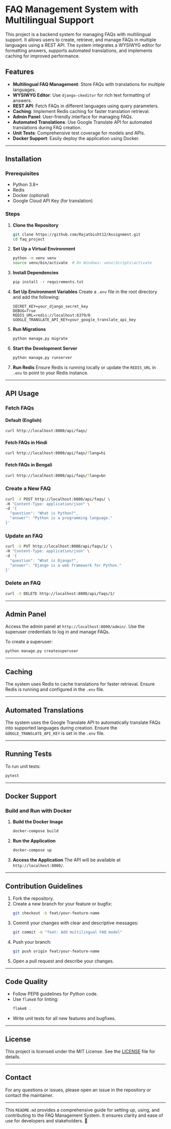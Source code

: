 # FAQ Management System with Multilingual Support

This project is a backend system for managing FAQs with multilingual support. It allows users to create, retrieve, and manage FAQs in multiple languages using a REST API. The system integrates a WYSIWYG editor for formatting answers, supports automated translations, and implements caching for improved performance.

## Features

- **Multilingual FAQ Management**: Store FAQs with translations for multiple languages.
- **WYSIWYG Editor**: Use `django-ckeditor` for rich text formatting of answers.
- **REST API**: Fetch FAQs in different languages using query parameters.
- **Caching**: Implement Redis caching for faster translation retrieval.
- **Admin Panel**: User-friendly interface for managing FAQs.
- **Automated Translations**: Use Google Translate API for automated translations during FAQ creation.
- **Unit Tests**: Comprehensive test coverage for models and APIs.
- **Docker Support**: Easily deploy the application using Docker.

---

## Installation

### Prerequisites

- Python 3.8+
- Redis
- Docker (optional)
- Google Cloud API Key (for translation)

### Steps

1. **Clone the Repository**
   ```bash
   git clone https://github.com/Rajatbisht12/Assignment.git
   cd faq_project
   ```

2. **Set Up a Virtual Environment**
   ```bash
   python -m venv venv
   source venv/bin/activate  # On Windows: venv\Scripts\activate
   ```

3. **Install Dependencies**
   ```bash
   pip install -r requirements.txt
   ```

4. **Set Up Environment Variables**
   Create a `.env` file in the root directory and add the following:
   ```env
   SECRET_KEY=your_django_secret_key
   DEBUG=True
   REDIS_URL=redis://localhost:6379/0
   GOOGLE_TRANSLATE_API_KEY=your_google_translate_api_key
   ```

5. **Run Migrations**
   ```bash
   python manage.py migrate
   ```

6. **Start the Development Server**
   ```bash
   python manage.py runserver
   ```

7. **Run Redis**
   Ensure Redis is running locally or update the `REDIS_URL` in `.env` to point to your Redis instance.

---

## API Usage

### Fetch FAQs

#### Default (English)
```bash
curl http://localhost:8000/api/faqs/
```

#### Fetch FAQs in Hindi
```bash
curl http://localhost:8000/api/faqs/?lang=hi
```

#### Fetch FAQs in Bengali
```bash
curl http://localhost:8000/api/faqs/?lang=bn
```

### Create a New FAQ
```bash
curl -X POST http://localhost:8000/api/faqs/ \
-H "Content-Type: application/json" \
-d '{
  "question": "What is Python?",
  "answer": "Python is a programming language."
}'
```

### Update an FAQ
```bash
curl -X PUT http://localhost:8000/api/faqs/1/ \
-H "Content-Type: application/json" \
-d '{
  "question": "What is Django?",
  "answer": "Django is a web framework for Python."
}'
```

### Delete an FAQ
```bash
curl -X DELETE http://localhost:8000/api/faqs/1/
```

---

## Admin Panel

Access the admin panel at `http://localhost:8000/admin/`. Use the superuser credentials to log in and manage FAQs.

To create a superuser:
```bash
python manage.py createsuperuser
```

---

## Caching

The system uses Redis to cache translations for faster retrieval. Ensure Redis is running and configured in the `.env` file.

---

## Automated Translations

The system uses the Google Translate API to automatically translate FAQs into supported languages during creation. Ensure the `GOOGLE_TRANSLATE_API_KEY` is set in the `.env` file.

---

## Running Tests

To run unit tests:
```bash
pytest
```

---

## Docker Support

### Build and Run with Docker

1. **Build the Docker Image**
   ```bash
   docker-compose build
   ```

2. **Run the Application**
   ```bash
   docker-compose up
   ```

3. **Access the Application**
   The API will be available at `http://localhost:8000/`.

---

## Contribution Guidelines

1. Fork the repository.
2. Create a new branch for your feature or bugfix:
   ```bash
   git checkout -b feat/your-feature-name
   ```
3. Commit your changes with clear and descriptive messages:
   ```bash
   git commit -m "feat: Add multilingual FAQ model"
   ```
4. Push your branch:
   ```bash
   git push origin feat/your-feature-name
   ```
5. Open a pull request and describe your changes.

---

## Code Quality

- Follow PEP8 guidelines for Python code.
- Use `flake8` for linting:
  ```bash
  flake8 .
  ```
- Write unit tests for all new features and bugfixes.

---

## License

This project is licensed under the MIT License. See the [LICENSE](LICENSE) file for details.

---

## Contact

For any questions or issues, please open an issue in the repository or contact the maintainer.

---

This `README.md` provides a comprehensive guide for setting up, using, and contributing to the FAQ Management System. It ensures clarity and ease of use for developers and stakeholders. 🚀